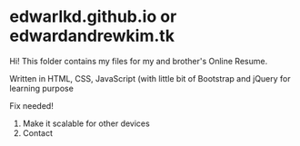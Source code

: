 # edwarlkd.github.io or edwardandrewkim.tk



Hi! This folder contains my files for my and brother's Online Resume.

Written in HTML, CSS, JavaScript (with little bit of Bootstrap and jQuery for learning purpose

Fix needed!
1. Make it scalable for other devices
2. Contact
